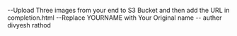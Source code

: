 --Upload Three images from your end to S3 Bucket and then add the URL in completion.html
--Replace YOURNAME with Your Original name 
-- auther divyesh rathod

